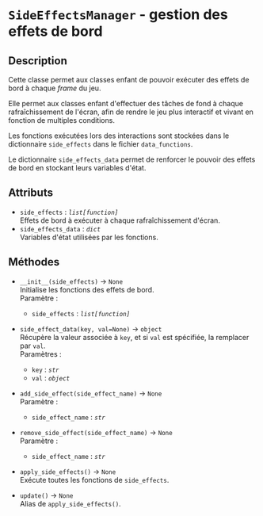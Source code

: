 # `SideEffectsManager` - gestion des effets de bord
## Description
Cette classe permet aux classes enfant de pouvoir exécuter des effets de bord à chaque *frame* du jeu.

Elle permet aux classes enfant d'effectuer des tâches de fond à chaque rafraîchissement de l'écran,
afin de rendre le jeu plus interactif et vivant en fonction de multiples conditions.

Les fonctions exécutées lors des interactions sont stockées dans le dictionnaire `side_effects` dans le fichier `data_functions`.

Le dictionnaire `side_effects_data` permet de renforcer le pouvoir des effets de bord en stockant leurs variables d'état.

## Attributs
- `side_effects` : *`list[function]`* \
  Effets de bord à exécuter à chaque rafraîchissement d'écran.
- `side_effects_data` : *`dict`* \
  Variables d'état utilisées par les fonctions.

## Méthodes
- `__init__(side_effects)` &rarr; `None` \
  Initialise les fonctions des effets de bord. \
  Paramètre : 
  * `side_effects` : *`list[function]`*

- `side_effect_data(key, val=None)` &rarr; `object` \
  Récupère la valeur associée à `key`, et si `val` est spécifiée, la remplacer par `val`. \
  Paramètres :
  * `key` : *`str`*
  * `val` : *`object`*

- `add_side_effect(side_effect_name)` &rarr; `None` \
  Paramètre : 
  * `side_effect_name` : *`str`*

- `remove_side_effect(side_effect_name)` &rarr; `None` \
  Paramètre : 
  * `side_effect_name` : *`str`*

- `apply_side_effects()` &rarr; `None` \
  Exécute toutes les fonctions de `side_effects`.

- `update()` &rarr; `None` \
  Alias de `apply_side_effects()`.